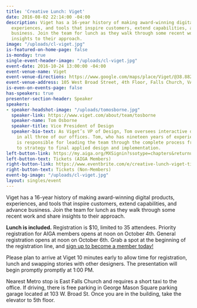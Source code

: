 ```yaml
---
title: 'Creative Lunch: Viget'
date: 2016-08-02 22:14:00 -04:00
description: Viget has a 16-year history of making award-winning digital products,
  experiences, and tools that inspire customers, extend capabilities, and advance
  business. Join the team for lunch as they walk through some recent work and share
  insights to their approach.
image: "/uploads/cl-viget.jpg"
is-featured-on-home-page: false
is-monday: true
single-event-header-image: "/uploads/cl-viget.jpg"
event-date: 2016-10-24 13:00:00 -04:00
event-venue-name: Viget
event-venue-directions: https://www.google.com/maps/place/Viget/@38.88236,-77.1739087,17z/data=!3m1!4b1!4m5!3m4!1s0x89b7b4bf56daf821:0x57e006f859990b48!8m2!3d38.88236!4d-77.17172
event-venue-address: 105 West Broad Street, 4th Floor, Falls Church, VA 22046
is-even-on-events-page: false
has-speakers: true
presenter-section-header: Speaker
speakers:
- speaker-headshot-image: "/uploads/tomosborne.jpg"
  speaker-link: https://www.viget.com/about/team/tosborne
  speaker-name: Tom Osborne
  speaker-title: Vice President of Design
  speaker-bio-text: As Viget’s VP of Design, Tom oversees interactive design efforts
    in all three of our offices. Tom, who has nineteen years of experience in design,
    is responsible for leading the team through the complete process from discovery
    to strategy to final applied design and implementation.
left-button-link: https://my.aiga.org/MXSignin?ssotype=chapters&returnurl=http://dc.aiga.org/event/creative-lunch-viget/
left-button-text: Tickets (AIGA Members)
right-button-link: https://www.eventbrite.com/e/creative-lunch-viget-tickets-27961056272?ref=ebapi
right-button-text: Tickets (Non-Members)
event-bg-image: "/uploads/cl-viget.jpg"
layout: singles/event
---
```


Viget has a 16-year history of making award-winning digital products, experiences, and tools that inspire customers, extend capabilities, and advance business. Join the team for lunch as they walk through some recent work and share insights to their approach.

**Lunch is included.** Registration is $10, limited to 35 attendees. Priority registration for AIGA members opens at noon on October 4th. General registration opens at noon on October 6th. Grab a spot at the beginning of the registration line, and [sign up to become a member today!](http://www.aiga.org/join)

Please plan to arrive at Viget 10 minutes early to allow time for registration, lunch and swapping stories with other designers. The presentation will begin promptly promptly at 1:00 PM.

Nearest Metro stop is East Falls Church and requires a short taxi to the office. If driving, there is free parking in George Mason Square parking garage located at 103 W. Broad St.  Once you are in the building, take the elevator to 5th floor.